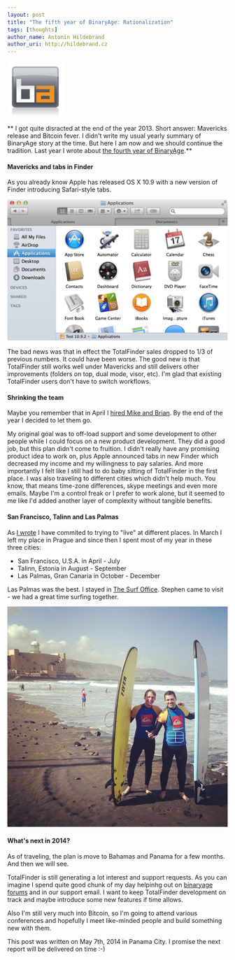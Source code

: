 ```yaml
---
layout: post
title: "The fifth year of BinaryAge: Rationalization"
tags: [thoughts]
author_name: Antonin Hildebrand
author_uri: http://hildebrand.cz
---
```


<img src="/shared/img/icons/binaryage-badge-128.png" class="intro-icon"/>

** I got quite disracted at the end of the year 2013. Short answer: Mavericks release and Bitcoin fever. I didn't write my usual yearly summary of BinaryAge story at the time. But here I am now and we should continue the tradition. Last year I wrote about [the fourth year of BinaryAge](http://blog.binaryage.com/the-fourth-year-of-binaryage).**

#### Mavericks and tabs in Finder

As you already know Apple has released OS X 10.9 with a new version of Finder introducing Safari-style tabs. 

<img src="/images/mavericks-finder-tabs.png" class="blog-image"/>

The bad news was that in effect the TotalFinder sales dropped to 1/3 of previous numbers. It could have been worse. The good new is that TotalFinder still works well under Mavericks and still delivers other improvements (folders on top, dual mode, visor, etc).
I'm glad that existing TotalFinder users don't have to switch workflows.

#### Shrinking the team

Maybe you remember that in April I [hired Mike and Brian](http://blog.binaryage.com/meet-brian-and-mike). By the end of the year I decided to let them go.

My original goal was to off-load support and some development to other people while I could focus on a new product development. They did a good job, but this plan didn't come to fruition. I didn't really have any promising product idea to work on, plus Apple announced tabs in new Finder which decreased my income and my willingness to pay salaries. And more importantly I felt like I still had to do baby sitting of TotalFinder in the first place. I was also traveling to different cities which didn't help much. You know, that means time-zone differences, skype meetings and even more emails. Maybe I'm a control freak or I prefer to work alone, but it seemed to me like I'd added another layer of complexity without tangible benefits.

#### San Francisco, Talinn and Las Palmas

As [I wrote](http://blog.binaryage.com/the-fourth-year-of-binaryage) I have commited to trying to "live" at different places. In March I left my place in Prague and since then I spent most of my year in these three cities:

  * San Francisco, U.S.A. in April - July
  * Talinn, Estonia in August - September
  * Las Palmas, Gran Canaria in October - December

Las Palmas was the best. I stayed in [The Surf Office](http://www.thesurfoffice.com). Stephen came to visit - we had a great time surfing together.

<img src="/images/tony-and-stephen.jpeg" class="blog-image"/>


#### What's next in 2014?

As of traveling, the plan is move to Bahamas and Panama for a few months. And then we will see. 

TotalFinder is still generating a lot interest and support requests. As you can imagine I spend quite good chunk of my day helpinhg out on [binaryage forums](http://discuss.binaryage.com) and in our support email. I want to keep TotalFinder development on track and maybe introduce some new features if time allows.

Also I'm still very much into Bitcoin, so I'm going to attend various conferences and hopefully I meet like-minded people and build something new with them.

<div class="footnote">This post was written on May 7th, 2014 in Panama City. I promise the next report will be delivered on time :-)</div>
